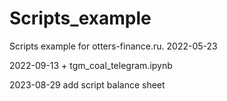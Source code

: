 # Scripts_example
Scripts example for otters-finance.ru. 2022-05-23

2022-09-13 + tgm_coal_telegram.ipynb

2023-08-29 add script balance sheet
